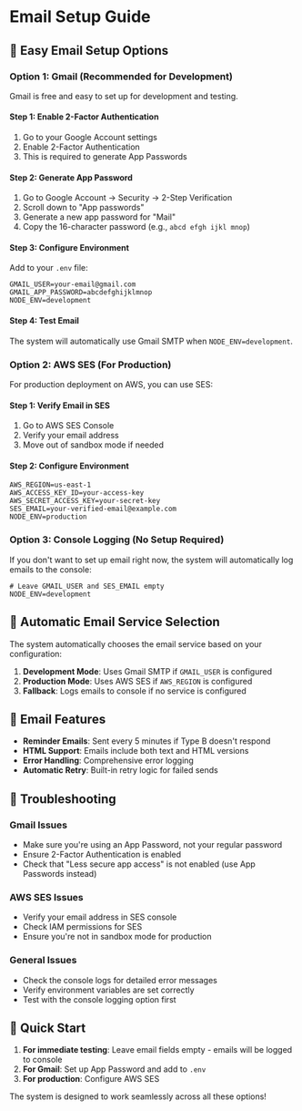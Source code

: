 # Email Setup Guide

## 🚀 **Easy Email Setup Options**

### **Option 1: Gmail (Recommended for Development)**

Gmail is free and easy to set up for development and testing.

#### **Step 1: Enable 2-Factor Authentication**

1. Go to your Google Account settings
2. Enable 2-Factor Authentication
3. This is required to generate App Passwords

#### **Step 2: Generate App Password**

1. Go to Google Account → Security → 2-Step Verification
2. Scroll down to "App passwords"
3. Generate a new app password for "Mail"
4. Copy the 16-character password (e.g., `abcd efgh ijkl mnop`)

#### **Step 3: Configure Environment**

Add to your `.env` file:

```env
GMAIL_USER=your-email@gmail.com
GMAIL_APP_PASSWORD=abcdefghijklmnop
NODE_ENV=development
```

#### **Step 4: Test Email**

The system will automatically use Gmail SMTP when `NODE_ENV=development`.

### **Option 2: AWS SES (For Production)**

For production deployment on AWS, you can use SES:

#### **Step 1: Verify Email in SES**

1. Go to AWS SES Console
2. Verify your email address
3. Move out of sandbox mode if needed

#### **Step 2: Configure Environment**

```env
AWS_REGION=us-east-1
AWS_ACCESS_KEY_ID=your-access-key
AWS_SECRET_ACCESS_KEY=your-secret-key
SES_EMAIL=your-verified-email@example.com
NODE_ENV=production
```

### **Option 3: Console Logging (No Setup Required)**

If you don't want to set up email right now, the system will automatically log emails to the console:

```env
# Leave GMAIL_USER and SES_EMAIL empty
NODE_ENV=development
```

## 🔧 **Automatic Email Service Selection**

The system automatically chooses the email service based on your configuration:

1. **Development Mode**: Uses Gmail SMTP if `GMAIL_USER` is configured
2. **Production Mode**: Uses AWS SES if `AWS_REGION` is configured
3. **Fallback**: Logs emails to console if no service is configured

## 📧 **Email Features**

- **Reminder Emails**: Sent every 5 minutes if Type B doesn't respond
- **HTML Support**: Emails include both text and HTML versions
- **Error Handling**: Comprehensive error logging
- **Automatic Retry**: Built-in retry logic for failed sends

## 🚨 **Troubleshooting**

### **Gmail Issues**

- Make sure you're using an App Password, not your regular password
- Ensure 2-Factor Authentication is enabled
- Check that "Less secure app access" is not enabled (use App Passwords instead)

### **AWS SES Issues**

- Verify your email address in SES console
- Check IAM permissions for SES
- Ensure you're not in sandbox mode for production

### **General Issues**

- Check the console logs for detailed error messages
- Verify environment variables are set correctly
- Test with the console logging option first

## 📝 **Quick Start**

1. **For immediate testing**: Leave email fields empty - emails will be logged to console
2. **For Gmail**: Set up App Password and add to `.env`
3. **For production**: Configure AWS SES

The system is designed to work seamlessly across all these options!
